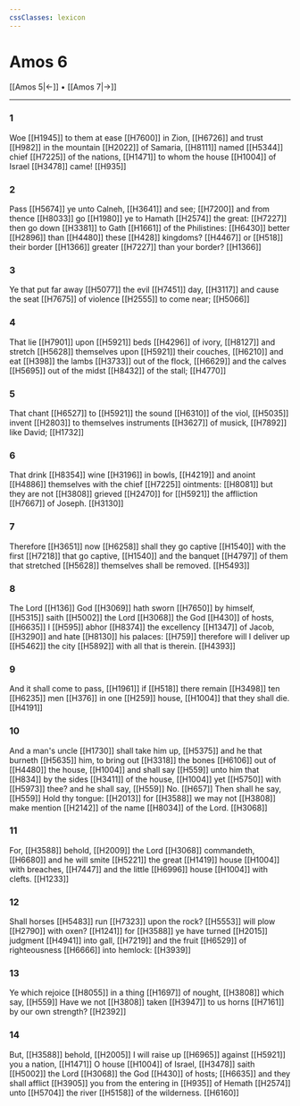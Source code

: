 ```yaml
---
cssClasses: lexicon
---
```

# Amos 6

[[Amos 5|←]] • [[Amos 7|→]]

---

### 1
Woe [[H1945]] to them at ease [[H7600]] in Zion, [[H6726]] and trust [[H982]] in the mountain [[H2022]] of Samaria, [[H8111]] named [[H5344]] chief [[H7225]] of the nations, [[H1471]] to whom the house [[H1004]] of Israel [[H3478]] came! [[H935]]

### 2
Pass [[H5674]] ye unto Calneh, [[H3641]] and see; [[H7200]] and from thence [[H8033]] go [[H1980]] ye to Hamath [[H2574]] the great: [[H7227]] then go down [[H3381]] to Gath [[H1661]] of the Philistines: [[H6430]] better [[H2896]] than [[H4480]] these [[H428]] kingdoms? [[H4467]] or [[H518]] their border [[H1366]] greater [[H7227]] than your border? [[H1366]]

### 3
Ye that put far away [[H5077]] the evil [[H7451]] day, [[H3117]] and cause the seat [[H7675]] of violence [[H2555]] to come near; [[H5066]]

### 4
That lie [[H7901]] upon [[H5921]] beds [[H4296]] of ivory, [[H8127]] and stretch [[H5628]] themselves upon [[H5921]] their couches, [[H6210]] and eat [[H398]] the lambs [[H3733]] out of the flock, [[H6629]] and the calves [[H5695]] out of the midst [[H8432]] of the stall; [[H4770]]

### 5
That chant [[H6527]] to [[H5921]] the sound [[H6310]] of the viol, [[H5035]] invent [[H2803]] to themselves instruments [[H3627]] of musick, [[H7892]] like David; [[H1732]]

### 6
That drink [[H8354]] wine [[H3196]] in bowls, [[H4219]] and anoint [[H4886]] themselves with the chief [[H7225]] ointments: [[H8081]] but they are not [[H3808]] grieved [[H2470]] for [[H5921]] the affliction [[H7667]] of Joseph. [[H3130]]

### 7
Therefore [[H3651]] now [[H6258]] shall they go captive [[H1540]] with the first [[H7218]] that go captive, [[H1540]] and the banquet [[H4797]] of them that stretched [[H5628]] themselves shall be removed. [[H5493]]

### 8
The Lord [[H136]] God [[H3069]] hath sworn [[H7650]] by himself, [[H5315]] saith [[H5002]] the Lord [[H3068]] the God [[H430]] of hosts, [[H6635]] I [[H595]] abhor [[H8374]] the excellency [[H1347]] of Jacob, [[H3290]] and hate [[H8130]] his palaces: [[H759]] therefore will I deliver up [[H5462]] the city [[H5892]] with all that is therein. [[H4393]]

### 9
And it shall come to pass, [[H1961]] if [[H518]] there remain [[H3498]] ten [[H6235]] men [[H376]] in one [[H259]] house, [[H1004]] that they shall die. [[H4191]]

### 10
And a man's uncle [[H1730]] shall take him up, [[H5375]] and he that burneth [[H5635]] him, to bring out [[H3318]] the bones [[H6106]] out of [[H4480]] the house, [[H1004]] and shall say [[H559]] unto him that [[H834]] by the sides [[H3411]] of the house, [[H1004]] yet [[H5750]] with [[H5973]] thee? and he shall say, [[H559]] No. [[H657]] Then shall he say, [[H559]] Hold thy tongue: [[H2013]] for [[H3588]] we may not [[H3808]] make mention [[H2142]] of the name [[H8034]] of the Lord. [[H3068]]

### 11
For, [[H3588]] behold, [[H2009]] the Lord [[H3068]] commandeth, [[H6680]] and he will smite [[H5221]] the great [[H1419]] house [[H1004]] with breaches, [[H7447]] and the little [[H6996]] house [[H1004]] with clefts. [[H1233]]

### 12
Shall horses [[H5483]] run [[H7323]] upon the rock? [[H5553]] will plow [[H2790]] with oxen? [[H1241]] for [[H3588]] ye have turned [[H2015]] judgment [[H4941]] into gall, [[H7219]] and the fruit [[H6529]] of righteousness [[H6666]] into hemlock: [[H3939]]

### 13
Ye which rejoice [[H8055]] in a thing [[H1697]] of nought, [[H3808]] which say, [[H559]] Have we not [[H3808]] taken [[H3947]] to us horns [[H7161]] by our own strength? [[H2392]]

### 14
But, [[H3588]] behold, [[H2005]] I will raise up [[H6965]] against [[H5921]] you a nation, [[H1471]] O house [[H1004]] of Israel, [[H3478]] saith [[H5002]] the Lord [[H3068]] the God [[H430]] of hosts; [[H6635]] and they shall afflict [[H3905]] you from the entering in [[H935]] of Hemath [[H2574]] unto [[H5704]] the river [[H5158]] of the wilderness. [[H6160]]